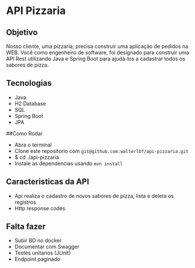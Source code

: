# API Pizzaria
## Objetivo
Nosso cliente, uma pizzaria, precisa construir uma aplicação de pedidos na WEB.
Você como engenheiro de software, foi designado para construir uma API Rest utilizando Java e
Spring Boot para ajudá-los a cadastrar todos os sabores de pizza.

## Tecnologias
- Java
- H2 Database
- SQL
- Spring Boot
- JPA

##Como Rodar
- Abra o terminal
- Clone este repositorio com `git@github.com:walterlbf/api-pizzaria.git`
- $ cd ./api-pizzaria
- Instale as dependencias usando `mvn install`

## Caracteristicas da API
- Api realiza o cadastro de novos sabores de pizza, lista e deleta os registros
- Http response codes

## Falta fazer
- Subir BD no docker
- Documentar com Swagger
- Testes unitarios (JUnit)
- Endpoint paginado
